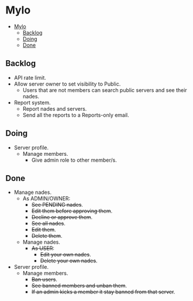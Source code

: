 # Mylo

<!--toc:start-->

- [Mylo](#mylo)
  - [Backlog](#backlog)
  - [Doing](#doing)
  - [Done](#done)

<!--toc:end-->

## Backlog

- API rate limit.
- Allow server owner to set visibility to Public.
  - Users that are not members can search public servers and see their nades.
- Report system.
  - Report nades and servers.
  - Send all the reports to a Reports-only email.

## Doing

- Server profile.
  - Manage members.
    - Give admin role to other member/s.

## Done

- Manage nades.
  - As ADMIN/OWNER:
    - ~~See PENDING nades~~.
    - ~~Edit them before approving them~~.
    - ~~Decline or approve them~~.
    - ~~See all nades~~.
    - ~~Edit them~~.
    - ~~Delete them~~.
  - Manage nades.
    - ~~As USER~~:
      - ~~Edit your own nades~~.
      - ~~Delete your own nades~~.
- Server profile.
  - Manage members.
    - ~~Ban users~~.
    - ~~See banned members and unban them~~.
    - ~~If an admin kicks a member it stay banned from that server~~.
